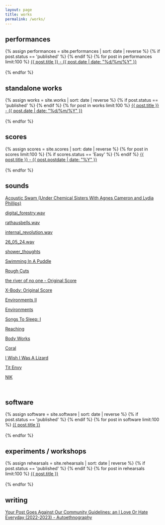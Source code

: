 ```yaml
---
layout: page
title: works
permalink: /works/
---
```


<h2>performances</h2>
 <div id="post">
		{% assign performances = site.performances | sort: date | reverse %}
		{% if post.status == 'published' %}
		{% endif %}
		{% for post in performances limit:100  %}
<a href="{{ post.url }}">{{ post.title }} - {{ post.date | date: "%d/%m/%Y" }}</a><br><br>
		{% endfor %}

<h2>standalone works</h2>
 <div id="post">
		{% assign works = site.works | sort: date | reverse %}
		{% if post.status == 'published' %}
		{% endif %}
		{% for post in works limit:100  %}
<a href="{{ post.url }}">{{ post.title }} - {{ post.date | date: "%d/%m/%Y" }}</a><br><br>
		{% endfor %}

<h2>scores</h2>
<div id="post">
		{% assign scores = site.scores | sort: date | reverse %}
		{% for post in scores limit:100  %}
		{% if scores.status == 'Easy' %}
		{% endif %}
<a href="{{ post.url }}">{{ post.title }} - {{ post.postdate | date: "%Y" }}</a><br><br>
		{% endfor %}

<h2>sounds</h2>
<div id="post">
	<p><a href="https://porchcollapse0000.bandcamp.com/album/noise-drones-palestine-action-fundraiser?from=embed">Acoustic Swam (Under Chemical Sisters With Agnes Cameron and Lydia Phillips)</a></p>
	<p><a href="https://other-kat.bandcamp.com/track/digital-forestry-wav?from=embed">digital_forestry.wav</a></p>
	<p><a href="https://other-kat.bandcamp.com/album/rathausbells-wav?from=embed">rathausbells.wav</a></p>
	<p><a href="https://other-kat.bandcamp.com/track/internal-revolution-wav?from=embed">internal_revolution.wav</a></p>
	<p><a href="https://other-kat.bandcamp.com/album/26-05-24-wav?from=embed">26_05_24.wav</a></p>
	<p><a href="https://other-kat.bandcamp.com/track/shower-thoughts?from=embed">shower_thoughts</a></p>
	<p><a href="https://other-kat.bandcamp.com/album/swimming-in-a-puddle?from=embed">Swimming In A Puddle</a></p>
	<p><a href="https://other-kat.bandcamp.com/album/rough-cuts?from=embed">Rough Cuts</a></p>
	<p><a href="https://other-kat.bandcamp.com/album/the-river-of-no-one-original-score?from=embed">the river of no one - Original Score</a></p>
	<p><a href="https://other-kat.bandcamp.com/album/x-body-original-score?from=embed">X-Body: Original Score</a></p>
	<p><a href="https://other-kat.bandcamp.com/album/environments-ii?from=embed">Environments II</a></p>
	<p><a href="https://other-kat.bandcamp.com/album/environments?from=embed">Environments</a></p>
	<p><a href="https://other-kat.bandcamp.com/album/songs-to-sleep-i?from=embed">Songs To Sleep: I</a></p>
	<p><a href="https://other-kat.bandcamp.com/album/reaching?from=embed">Reaching</a></p>
	<p><a href="https://other-kat.bandcamp.com/album/body-works?from=embed">Body Works</a></p>
	<p><a href="https://other-kat.bandcamp.com/album/coral?from=embed">Coral</a></p>
	<p><a href="https://other-kat.bandcamp.com/album/i-wish-i-was-a-lizard?from=embed">I Wish I Was A Lizard</a></p>
	<p><a href="https://other-kat.bandcamp.com/album/tit-envy?from=embed">Tit Envy</a></p>
	<p><a href="https://other-kat.bandcamp.com/track/n-i-k?from=embed">NIK</a></p>
</div><br>

<h2>software</h2>
 <div id="post">
		{% assign software = site.software | sort: date | reverse %}
		{% if post.status == 'published' %}
		{% endif %}
		{% for post in software limit:100  %}
<a href="{{ post.url }}">{{ post.title }}</a><br><br>
		{% endfor %}

<h2>experiments / workshops</h2>
 <div id="post">
		{% assign rehearsals = site.rehearsals | sort: date | reverse %}
		{% if post.status == 'published' %}
		{% endif %}
		{% for post in rehearsals limit:100  %}
<a href="{{ post.url }}">{{ post.title }}</a><br><br>
		{% endfor %}

<h2>writing</h2>

<a href="/writings/2023-11-27-Your-Post-Goes-Against-Our-Community-Guidelines">Your Post Goes Against Our Community Guidelines: an I Love Or Hate Everyday (2022-2023) - Autoethnography</a>
